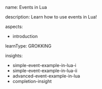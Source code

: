 name: Events in Lua

description: Learn how to use events in Lua!

aspects:
  - introduction

learnType: GROKKING

insights:
  - simple-event-example-in-lua-i
  - simple-event-example-in-lua-ii
  - advanced-event-example-in-lua
  - completion-insight